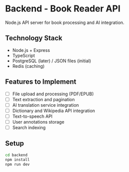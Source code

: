 # Backend - Book Reader API

Node.js API server for book processing and AI integration.

## Technology Stack
- Node.js + Express
- TypeScript
- PostgreSQL (later) / JSON files (initial)
- Redis (caching)

## Features to Implement
- [ ] File upload and processing (PDF/EPUB)
- [ ] Text extraction and pagination
- [ ] AI translation service integration
- [ ] Dictionary and Wikipedia API integration
- [ ] Text-to-speech API
- [ ] User annotations storage
- [ ] Search indexing

## Setup
```bash
cd backend
npm install
npm run dev
```
